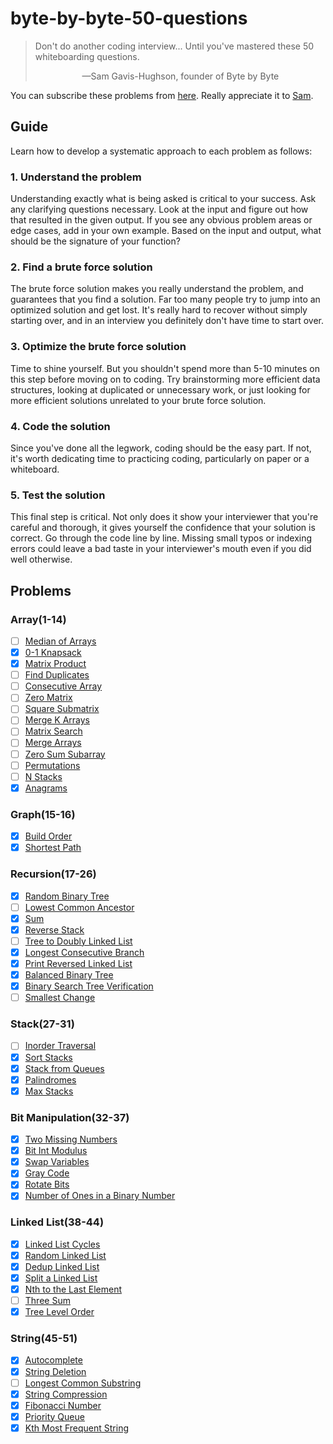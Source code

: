 # byte-by-byte-50-questions
> Don't do another coding interview... Until you've mastered these 50 whiteboarding questions.
> <p align='center'>&mdash;Sam Gavis-Hughson, founder of Byte by Byte</p>

You can subscribe these problems from [here](https://www.byte-by-byte.com/50-questions/). Really appreciate it to [Sam](https://www.byte-by-byte.com/about/).

## Guide
Learn how to develop a systematic approach to each problem as follows:

### 1. Understand the problem
Understanding exactly what is being asked is critical to your success. Ask any clarifying questions necessary. Look at the input and figure out how that resulted in the given output. If you see any obvious problem areas or edge cases, add in your own example. Based on the input and output, what should be the signature of your function?

### 2. Find a brute force solution
The brute force solution makes you really understand the problem, and guarantees that you find a solution. Far too many people try to jump into an optimized solution and get lost. It's really hard to recover without simply starting over, and in an interview you definitely don't have time to start over.

### 3. Optimize the brute force solution
Time to shine yourself. But you shouldn't spend more than 5-10 minutes on this step before moving on to coding. Try brainstorming more efficient data structures, looking at duplicated or unnecessary work, or just looking for more efficient solutions unrelated to your brute force solution.

### 4. Code the solution
Since you've done all the legwork, coding should be the easy part. If not, it's worth dedicating time to practicing coding, particularly on paper or a whiteboard.

### 5. Test the solution
This final step is critical. Not only does it show your interviewer that you're careful and thorough, it gives yourself the confidence that your solution is correct. Go through the code line by line. Missing small typos or indexing errors could leave a bad taste in your interviewer's mouth even if you did well otherwise.

## Problems
### Array(1-14)
- [ ] [Median of Arrays](solutions/01.median-of-arrays.js)
- [x] [0-1 Knapsack](solutions/02.0-1-knapsack.js)
- [x] [Matrix Product](solutions/03.matrix-product.js)
- [ ] [Find Duplicates](solutions/04.find-duplicates.js)
- [ ] [Consecutive Array](solutions/05.consecutive-array.js)
- [ ] [Zero Matrix](solutions/06.zero-matrix.js)
- [ ] [Square Submatrix](solutions/07.square-submatrix.js)
- [ ] [Merge K Arrays](solutions/08.merge-k-arrays.js)
- [ ] [Matrix Search](solutions/09.matrix-search.js)
- [ ] [Merge Arrays](solutions/10.merge-arrays.js)
- [ ] [Zero Sum Subarray](solutions/11.zero-sum-subarray.js)
- [ ] [Permutations](solutions/12.permutations.js)
- [ ] [N Stacks](solutions/13.n-stacks.js)
- [x] [Anagrams](solutions/14.anagrams.js)

### Graph(15-16)
- [x] [Build Order](solutions/15.build-order.js)
- [x] [Shortest Path](solutions/16.shortest-path.js)

### Recursion(17-26)
- [x] [Random Binary Tree](solutions/17.random-binary-tree.js)
- [ ] [Lowest Common Ancestor](solutions/18.lowest-common-ancestor.js)
- [x] [Sum](solutions/19.sum.js)
- [x] [Reverse Stack](solutions/20.reverse-stack.js)
- [ ] [Tree to Doubly Linked List](solutions/21.tree-to-doubly-linked-list.js)
- [x] [Longest Consecutive Branch](solutions/22.longest-consecutive-branch.js)
- [x] [Print Reversed Linked List](solutions/23.print-reversed-linked-list.js)
- [x] [Balanced Binary Tree](solutions/24.balanced-binary-tree.js)
- [x] [Binary Search Tree Verification](solutions/25.BST-verification.js)
- [ ] [Smallest Change](solutions/26.smallest-change.js)

### Stack(27-31)
- [ ] [Inorder Traversal](solutions/27.inorder-traversal.js)
- [x] [Sort Stacks](solutions/28.sort-stacks.js)
- [x] [Stack from Queues](solutions/29.stack-from-queues.js)
- [x] [Palindromes](solutions/30.palindromes.js)
- [x] [Max Stacks](solutions/31.max-stacks.js)

### Bit Manipulation(32-37)
- [x] [Two Missing Numbers](solutions/32.two-missing-numbers.js)
- [x] [Bit Int Modulus](solutions/33.bit-int-modulo.js)
- [x] [Swap Variables](solutions/34.swap-variables.js)
- [x] [Gray Code](solutions/35.gray-code.js)
- [x] [Rotate Bits](solutions/36.rotate-bits.js)
- [x] [Number of Ones in a Binary Number](solutions/37.ones-in-binary.js)

### Linked List(38-44)
- [x] [Linked List Cycles](solutions/38.linked-list-cycles.js)
- [x] [Random Linked List](solutions/39.random-linked-list.js)
- [x] [Dedup Linked List](solutions/40.dedup-linked-list.js)
- [x] [Split a Linked List](solutions/41.split-linked-list.js)
- [x] [Nth to the Last Element](solutions/42.Nth-last-element.js)
- [ ] [Three Sum](solutions/43.three-sum.js)
- [x] [Tree Level Order](solutions/44.tree-level-order.js)

### String(45-51)
- [x] [Autocomplete](solutions/45.autocomplete.js)
- [x] [String Deletion](solutions/46.string-deletion.js)
- [ ] [Longest Common Substring](solutions/47.longest-common-substring.js)
- [x] [String Compression](solutions/48.string-compression.js)
- [x] [Fibonacci Number](solutions/49.fibonacci-number.js)
- [x] [Priority Queue](solutions/50.priority-queue.js)
- [x] [Kth Most Frequent String](solutions/51.Kth-most-frequent-string.js)
